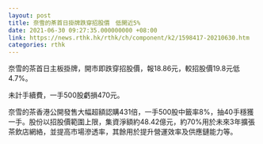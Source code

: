 ```yaml
---
layout: post
title: 奈雪的茶首日掛牌跌穿招股價　低開近5%
date: 2021-06-30 09:27:35.000000000 +08:00
link: https://news.rthk.hk/rthk/ch/component/k2/1598417-20210630.htm
categories: rthk
---
```


奈雪的茶首日主板掛牌，開市即跌穿招股價，報18.86元，較招股價19.8元低4.7%。

未計手續費，一手500股虧損470元。

奈雪的茶香港公開發售大幅超額認購431倍，一手500股中籤率8%，抽40手穩獲一手。股份以招股價範圍上限，集資淨額約48.42億元，約70%用於未來3年擴張茶飲店網絡，並提高市場滲透率，其餘用於提升營運效率及供應鏈能力等。
